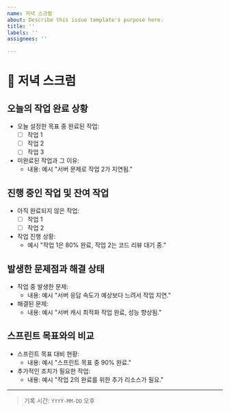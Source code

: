 ```yaml
---
name: 저녁 스크럼
about: Describe this issue template's purpose here.
title: ''
labels: ''
assignees: ''

---
```


# 🌆 저녁 스크럼

## 오늘의 작업 완료 상황
- 오늘 설정한 목표 중 완료된 작업:
  - [ ] 작업 1
  - [ ] 작업 2
  - [ ] 작업 3
- 미완료된 작업과 그 이유:
  - 내용: 예시 "서버 문제로 작업 2가 지연됨."

## 진행 중인 작업 및 잔여 작업
- 아직 완료되지 않은 작업:
  - [ ] 작업 1
  - [ ] 작업 2
- 작업 진행 상황:
  - 예시 "작업 1은 80% 완료, 작업 2는 코드 리뷰 대기 중."

## 발생한 문제점과 해결 상태
- 작업 중 발생한 문제:
  - 내용: 예시 "서버 응답 속도가 예상보다 느려서 작업 지연."
- 해결된 문제:
  - 내용: 예시 "서버 캐시 최적화 작업 완료, 성능 향상됨."

## 스프린트 목표와의 비교
- 스프린트 목표 대비 현황:
  - 내용: 예시 "스프린트 목표 중 90% 완료."
- 추가적인 조치가 필요한 작업:
  - 내용: 예시 "작업 2의 완료를 위한 추가 리소스가 필요."

---

> 기록 시간: `YYYY-MM-DD` 오후
